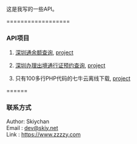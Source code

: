 这是我写的一些API。

==================
### API项目
1. [深圳通余额查询](docs/shenzhentong.md), [project](api/shenzhentong.php)

> [演示]:(http://api.oupag.com/dev/api/shenzhentong.php?cardno=328375558)

2. [深圳办理出境通行证预约查询](docs/tongxingzhengyuyue.md), [project](api/tongxingzhengyuyue.php) 
   
3. 只有100多行PHP代码的七牛云离线下载, [project](api/qiniu.php)    

======
### 联系方式
Author: Skiychan    
Email : dev@skiy.net    
Link  : https://www.zzzzy.com   


